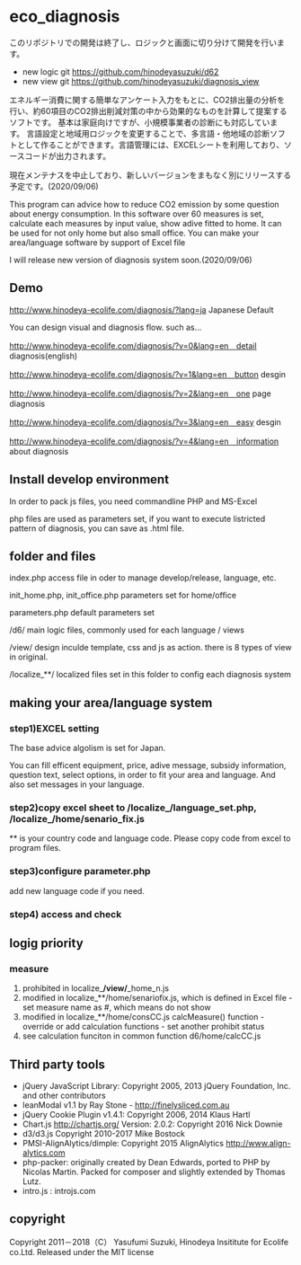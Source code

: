 # eco_diagnosis

このリポジトリでの開発は終了し、ロジックと画面に切り分けて開発を行います。

- new logic git  https://github.com/hinodeyasuzuki/d62
- new view git  https://github.com/hinodeyasuzuki/diagnosis_view


エネルギー消費に関する簡単なアンケート入力をもとに、CO2排出量の分析を行い、約60項目のCO2排出削減対策の中から効果的なものを計算して提案するソフトです。
基本は家庭向けですが、小規模事業者の診断にも対応しています。
言語設定と地域用ロジックを変更することで、多言語・他地域の診断ソフトとして作ることができます。言語管理には、EXCELシートを利用しており、ソースコードが出力されます。

現在メンテナスを中止しており、新しいバージョンをまもなく別にリリースする予定です。(2020/09/06)

This program can advice how to reduce CO2 emission by some question about energy consumption. In this software over 60 measures is set, calculate each measures by input value, show adive fitted to home. It can be used for not only home but also small office.
You can make your area/language software by support of Excel file

I will release new version of diagnosis system soon.(2020/09/06)

## Demo
http://www.hinodeya-ecolife.com/diagnosis/?lang=ja	Japanese Default

You can design visual and diagnosis flow. such as...

http://www.hinodeya-ecolife.com/diagnosis/?v=0&lang=en　detail diagnosis(english)

http://www.hinodeya-ecolife.com/diagnosis/?v=1&lang=en　button desgin

http://www.hinodeya-ecolife.com/diagnosis/?v=2&lang=en　one page diagnosis

http://www.hinodeya-ecolife.com/diagnosis/?v=3&lang=en　easy desgin

http://www.hinodeya-ecolife.com/diagnosis/?v=4&lang=en　information about diagnosis


## Install develop environment
In order to pack js files, you need commandline PHP and MS-Excel

php files are used as parameters set, if you want to execute listricted pattern of diagnosis, you can save as .html file.

## folder and files
index.php   access file in oder to manage develop/release, language, etc.

init_home.php, init_office.php  parameters set for home/office

parameters.php  default parameters set

/d6/      main logic files, commonly used for each language / views

/view/    design inculde template, css and js as action. there is 8 types of view in original.

/localize_**/  localized files set in this folder to config each diagnosis system


## making your area/language system 
### step1)EXCEL setting
The base advice algolism is set for Japan. 

You can fill efficent equipment, price, adive message, subsidy information, question text, select options, in order to fit your area and language. And also set messages in your language.

### step2)copy excel sheet to /localize_**/language_set.php, /localize_**/home/senario_fix.js

 ** is your country code and language code. Please copy code from excel to program files.

### step3)configure parameter.php

 add new language code if you need. 

### step4) access and check



## logig priority

### measure

1. prohibited in localize_**/view/**_home_n.js
2. modified in localize_**/home/senariofix.js, which is defined in Excel file
		- set measure name as #, which means do not show
3. modified in localize_**/home/consCC.js calcMeasure() function
		- override or add calculation functions
		- set another prohibit status
4. see calculation funciton in common function d6/home/calcCC.js
		
## Third party tools
* jQuery JavaScript Library: Copyright 2005, 2013 jQuery Foundation, Inc. and other contributors
* leanModal v1.1 by Ray Stone - http://finelysliced.com.au
* jQuery Cookie Plugin v1.4.1: Copyright 2006, 2014 Klaus Hartl
* Chart.js http://chartjs.org/ Version: 2.0.2: Copyright 2016 Nick Downie
* d3/d3.js Copyright 2010-2017 Mike Bostock
* PMSI-AlignAlytics/dimple: Copyright 2015 AlignAlytics http://www.align-alytics.com
* php-packer: originally created by Dean Edwards, ported to PHP by Nicolas Martin. Packed for composer and slightly extended by Thomas Lutz.
* intro.js : introjs.com
 

## copyright
Copyright 2011－2018（C） Yasufumi Suzuki, Hinodeya Insititute for Ecolife co.Ltd.
Released under the MIT license



